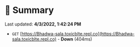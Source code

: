 # 📖 Summary
Last updated: **4/3/2022, 1:42:24 PM**

- `GET` [https://Bhadwa-sala.toxicblte.repl.co](https://Bhadwa-sala.toxicblte.repl.co) - **Down** (404ms)
